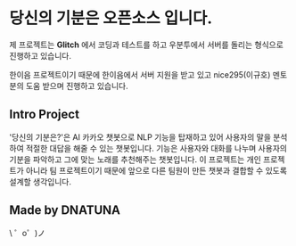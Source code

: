 당신의 기분은 오픈소스 입니다.
=================

제 프로젝트는 **Glitch** 에서 코딩과 테스트를 하고 우분투에서 서버를 돌리는 형식으로 진행하고 있습니다.

한이음 프로젝트이기 때문에 한이음에서 서버 지원을 받고 있고 nice295(이규호) 멘토분의 도움 받으며 진행하고 있습니다.


Intro Project
------------

'당신의 기분은?'은 AI 카카오 챗봇으로 NLP 기능을 탑재하고 있어 사용자의 말을 분석하여 적절한 대답을 해줄 수 있는 챗봇입니다.
기능은 사용자와 대화를 나누며 사용자의 기분을 파악하고 그에 맞는 노래를 추천해주는 챗봇입니다.
이 프로젝트는 개인 프로젝트가 아니라 팀 프로젝트이기 때문에 앞으로 다른 팀원이 만든 챗봇과 결합할 수 있도록 설계할 생각입니다.

Made by **DNATUNA**
-------------------

\ ゜o゜)ノ
